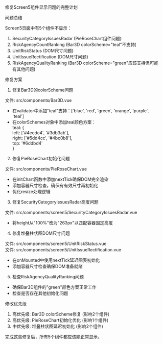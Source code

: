 
修复Screen5组件显示问题的完整计划                                                   
                                                                                    
问题总结                                                                            
                                                                                    
Screen5页面中有5个组件不显示：                                                      
1. SecurityCategoryIssuesRadar (PieRoseChart组件问题)                               
2. RiskAgencyCountRanking (Bar3D colorScheme="teal"不支持)                          
3. UnitRiskStatus (DOM尺寸问题)                                                     
4. UnitIssueRectification (DOM尺寸问题)                                             
5. RiskAgencyQualityRanking (Bar3D colorScheme="green"应该支持但可能有其他问题)     
                                                                                    
修复方案                                                                            
                                                                                    
1. 修复Bar3D的colorScheme问题                                                       
                                                                                    
文件: src/components/Bar3D.vue                                                      
- 在validator中添加"teal"支持：['blue', 'red', 'green', 'orange', 'purple', 'teal'] 
- 在colorSchemes对象中添加teal颜色方案：                                            
teal: {                                                                             
  left: ['#4ecdc4', '#3db3ab'],                                                     
  right: ['#5dd4cc', '#4bc0b8'],                                                    
  top: '#6ddbd4'                                                                    
}                                                                                   
                                                                                    
2. 修复PieRoseChart初始化问题                                                       
                                                                                    
文件: src/components/PieRoseChart.vue                                               
- 在initChart函数中添加nextTick确保DOM完全渲染                                      
- 添加容器尺寸检查，确保有有效尺寸再初始化                                          
- 优化resize处理逻辑                                                                
                                                                                    
3. 修复SecurityCategoryIssuesRadar高度问题                                          
                                                                                    
文件: src/components/screen5/SecurityCategoryIssuesRadar.vue                        
- 将height从"100%"改为"263px"以匹配容器固定高度                                     
                                                                                    
4. 修复堆叠柱状图DOM尺寸问题                                                        
                                                                                    
文件: src/components/screen5/UnitRiskStatus.vue                                     
文件: src/components/screen5/UnitIssueRectification.vue                             
- 在onMounted中使用nextTick延迟图表初始化                                           
- 添加容器尺寸检查确保DOM准备就绪                                                   
                                                                                    
5. 检查RiskAgencyQualityRanking问题                                                 
                                                                                    
- 确保Bar3D组件的"green"颜色方案正常工作                                            
- 检查是否存在其他初始化问题                                                        
                                                                                    
修改优先级                                                                          
                                                                                    
1. 高优先级: Bar3D colorScheme修复 (影响2个组件)                                    
2. 高优先级: PieRoseChart初始化优化 (影响1个组件)                                   
3. 中优先级: 堆叠柱状图延迟初始化 (影响2个组件)                                     
                                                                                    
完成这些修复后，所有5个组件都应该能正常显示。                                       
